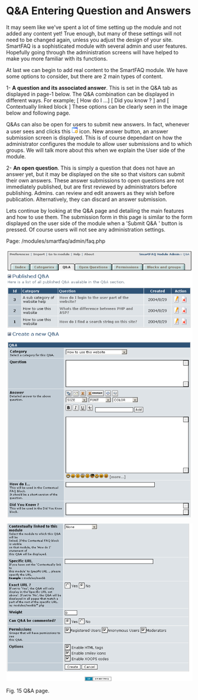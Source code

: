 # Q&A Entering Question and Answers

It may seem like we've spent a lot of time setting up the module and not added any content yet! True enough, but many of these settings will not need to be changed again, unless you adjust the design of your site. SmartFAQ is a sophisticated module with several admin and user features. Hopefully going through the administration screens will have helped to make you more familiar with its functions.

At last we can begin to add real content to the SmartFAQ module. We have some options to consider, but there are 2 main types of content.

1- **A question and its associated answer**. This is set in the Q&A tab as displayed in page-1 below. The Q&A combination can be displayed in different ways. For example; \[ How do I ...\] \[ Did you know ? \] and \[ Contextually linked block \] These options can be clearly seen in the image below and following page.

Q&As can also be open for users to submit new answers. In fact, whenever a user sees and clicks this ![image001.png](../.gitbook/assets/newanswer.gif) icon. New answer button, an answer submission screen is displayed. This is of course dependant on how the administrator configures the module to allow user submissions and to which groups. We will talk more about this when we explain the User side of the module.

2- **An open question**. This is simply a question that does not have an answer yet, but it may be displayed on the site so that visitors can submit their own answers. These answer submissions to open questions are not immediately published, but are first reviewed by administrators before publishing. Admins. can review and edit answers as they wish before publication. Alternatively, they can discard an answer submission.

Lets continue by looking at the Q&A page and detailing the main features and how to use them. The submission form in this page is similar to the form displayed on the user side of the module when a 'Submit Q&A ' button is pressed. Of course users will not see any administration settings.

Page: /modules/smartfaq/admin/faq.php

 

![image001.png](../.gitbook/assets/qa1.png)

![image001.png](../.gitbook/assets/qa2.png)

Fig. 15 Q&A page.

